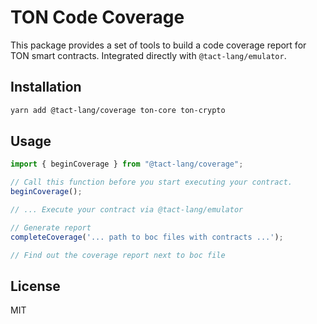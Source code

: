 # TON Code Coverage

This package provides a set of tools to build a code coverage report for TON smart contracts. Integrated directly with `@tact-lang/emulator`.

## Installation

```bash
yarn add @tact-lang/coverage ton-core ton-crypto
```

## Usage

```ts
import { beginCoverage } from "@tact-lang/coverage";

// Call this function before you start executing your contract.
beginCoverage();

// ... Execute your contract via @tact-lang/emulator

// Generate report
completeCoverage('... path to boc files with contracts ...');

// Find out the coverage report next to boc file
```

## License

MIT